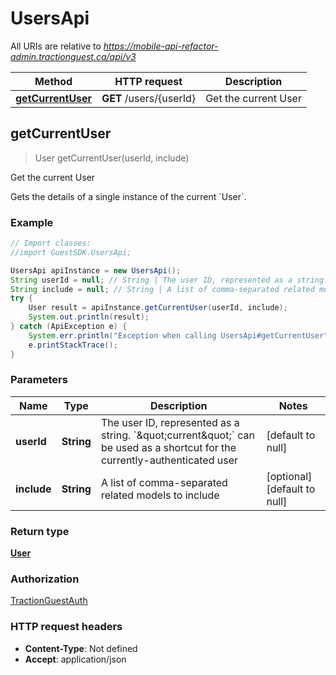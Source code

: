 # UsersApi

All URIs are relative to *https://mobile-api-refactor-admin.tractionguest.ca/api/v3*

Method | HTTP request | Description
------------- | ------------- | -------------
[**getCurrentUser**](UsersApi.md#getCurrentUser) | **GET** /users/{userId} | Get the current User



## getCurrentUser

> User getCurrentUser(userId, include)

Get the current User

Gets the details of a single instance of the current &#x60;User&#x60;.

### Example

```java
// Import classes:
//import GuestSDK.UsersApi;

UsersApi apiInstance = new UsersApi();
String userId = null; // String | The user ID, represented as a string. `\"current\"` can be used as a shortcut for the currently-authenticated user
String include = null; // String | A list of comma-separated related models to include
try {
    User result = apiInstance.getCurrentUser(userId, include);
    System.out.println(result);
} catch (ApiException e) {
    System.err.println("Exception when calling UsersApi#getCurrentUser");
    e.printStackTrace();
}
```

### Parameters


Name | Type | Description  | Notes
------------- | ------------- | ------------- | -------------
 **userId** | **String**| The user ID, represented as a string. &#x60;\&quot;current\&quot;&#x60; can be used as a shortcut for the currently-authenticated user | [default to null]
 **include** | **String**| A list of comma-separated related models to include | [optional] [default to null]

### Return type

[**User**](User.md)

### Authorization

[TractionGuestAuth](../README.md#TractionGuestAuth)

### HTTP request headers

- **Content-Type**: Not defined
- **Accept**: application/json

